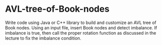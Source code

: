 # AVL-tree-of-Book-nodes
Write code using Java or C++ library to build and customize an AVL tree of Book nodes. Using an input file, insert Book nodes and detect imbalance. If imbalance is true, then call the proper rotation function as discussed in the lecture to fix the imbalance condition.
